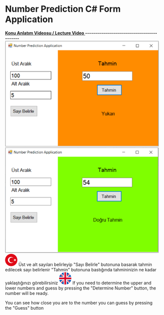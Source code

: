 <h1> Number Prediction C# Form Application </h1>
<a href="https://www.youtube.com/watch?v=4usrgdiWgF8"><b> Konu Anlatım Videosu / Lecture Video </b></a>
<b>-------------------------------------------</b>
<img src="images/app2.PNG" alt="Number Prediction Form Application">
<img src="images/app3.PNG" alt="Number Prediction C# Form Application">


<img src="images/tr.png" width="40" height="40">
Üst ve alt sayıları belirleyip "Sayı Belirle" butonuna basarak tahmin edilecek sayı belirlenir
"Tahmin" butonuna bastığında tahmininizin ne kadar yaklaştığınızı görebilirsiniz

<img src="images/eng.png" width="40" height="40">
If you need to determine the upper and lower numbers and guess by pressing the "Determine Number" button, the number will be ready.

You can see how close you are to the number you can guess by pressing the "Guess" button
